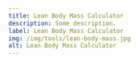 ```yaml
---
title: Lean Body Mass Calculator
description: Some description.
label: Lean Body Mass Calculator
img: /img/tools/lean-body-mass.jpg
alt: Lean Body Mass Calculator
---
```


